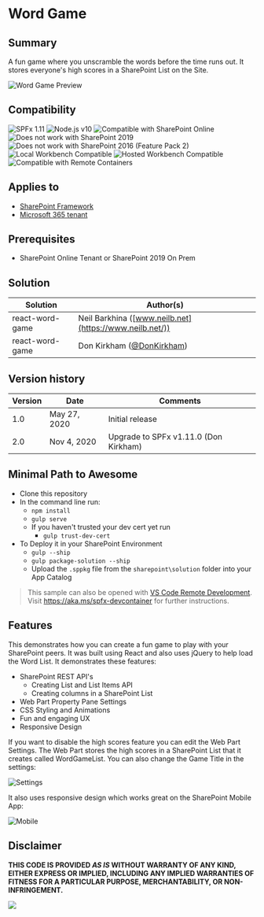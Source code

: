 # Word Game
## Summary

A fun game where you unscramble the words before the time runs out. It stores everyone's high scores in a SharePoint List on the Site.

![Word Game Preview](./assets/preview.gif)


## Compatibility

![SPFx 1.11](https://img.shields.io/badge/SPFx-1.11.0-green.svg) 
![Node.js v10](https://img.shields.io/badge/Node.js-v10-green.svg) 
![Compatible with SharePoint Online](https://img.shields.io/badge/SharePoint%20Online-Compatible-green.svg)
![Does not work with SharePoint 2019](https://img.shields.io/badge/SharePoint%20Server%202019-Incompatible-red.svg)
![Does not work with SharePoint 2016 (Feature Pack 2)](https://img.shields.io/badge/SharePoint%20Server%202016%20(Feature%20Pack%202)-Incompatible-red.svg "SharePoint Server 2016 Feature Pack 2 requires SPFx 1.1")
![Local Workbench Compatible](https://img.shields.io/badge/Local%20Workbench-Compatible-green.svg)
![Hosted Workbench Compatible](https://img.shields.io/badge/Hosted%20Workbench-Compatible-green.svg)
![Compatible with Remote Containers](https://img.shields.io/badge/Remote%20Containers-Compatible-green.svg)

## Applies to

* [SharePoint Framework](https://learn.microsoft.com/sharepoint/dev/spfx/sharepoint-framework-overview)
* [Microsoft 365 tenant](https://learn.microsoft.com/sharepoint/dev/spfx/set-up-your-development-environment)


## Prerequisites

- SharePoint Online Tenant or SharePoint 2019 On Prem

## Solution

Solution|Author(s)
--------|---------
react-word-game | Neil Barkhina ([www.neilb.net](https://www.neilb.net/))
react-word-game | Don Kirkham ([@DonKirkham](https://twitter.com/DonKirkham/))

## Version history

Version|Date|Comments
-------|----|--------
1.0|May 27, 2020|Initial release
2.0|Nov 4, 2020|Upgrade to SPFx v1.11.0 (Don Kirkham)


## Minimal Path to Awesome

* Clone this repository
* In the command line run:
  * `npm install`
  * `gulp serve`
  * If you haven't trusted your dev cert yet run
    * `gulp trust-dev-cert`
* To Deploy it in your SharePoint Environment
  * `gulp --ship`
  * `gulp package-solution --ship`
  * Upload the `.sppkg` file from the `sharepoint\solution` folder into your App Catalog

>  This sample can also be opened with [VS Code Remote Development](https://code.visualstudio.com/docs/remote/remote-overview). Visit https://aka.ms/spfx-devcontainer for further instructions.

## Features

This demonstrates how you can create a fun game to play with your SharePoint peers. It was built using React and also uses jQuery to help load the Word List. It demonstrates these features:

- SharePoint REST API's
  - Creating List and List Items API
  - Creating columns in a SharePoint List
- Web Part Property Pane Settings
- CSS Styling and Animations
- Fun and engaging UX
- Responsive Design


If you want to disable the high scores feature you can edit the Web Part Settings. The Web Part stores the high scores in a SharePoint List that it creates called WordGameList. You can also change the Game Title in the settings:

![Settings](./assets/settings.PNG)

It also uses responsive design which works great on the SharePoint Mobile App:

![Mobile](./assets/wordgame_mobile.png)


## Disclaimer

**THIS CODE IS PROVIDED *AS IS* WITHOUT WARRANTY OF ANY KIND, EITHER EXPRESS OR IMPLIED, INCLUDING ANY IMPLIED WARRANTIES OF FITNESS FOR A PARTICULAR PURPOSE, MERCHANTABILITY, OR NON-INFRINGEMENT.**

<img src="https://pnptelemetry.azurewebsites.net/sp-dev-fx-webparts/samples/react-word-game" />
